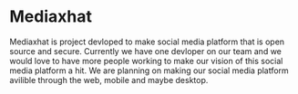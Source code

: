 # Mediaxhat 

Mediaxhat is project devloped to make social media platform that is open source and secure. Currently we have one devloper on our team and we would love to have more people working to make our vision of this social media platform a hit. We are planning on making our social media platform avilible through the web, mobile and maybe desktop.